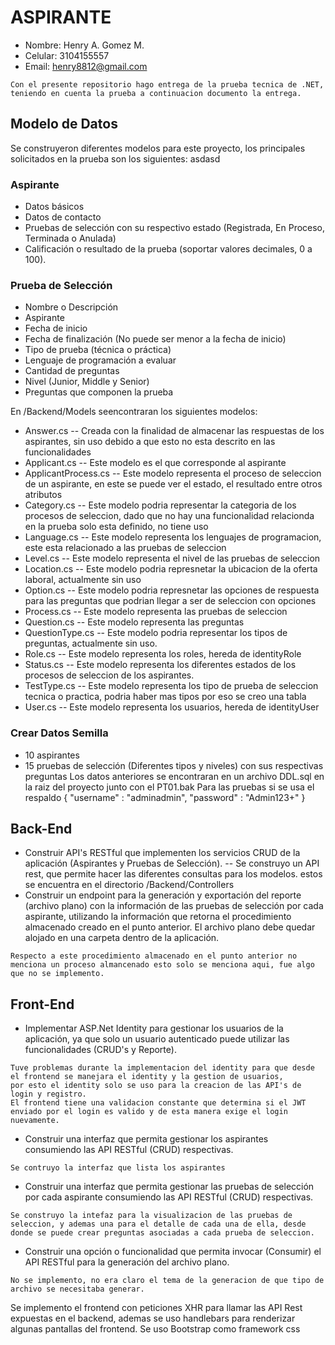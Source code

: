 
# ASPIRANTE
- Nombre:   Henry A. Gomez M.
- Celular:  3104155557
- Email:    henry8812@gmail.com 

```
Con el presente repositorio hago entrega de la prueba tecnica de .NET, teniendo en cuenta la prueba a continuacion documento la entrega.
```

## Modelo de Datos

Se construyeron diferentes modelos para este proyecto, los principales solicitados en la prueba son los siguientes:
asdasd
### Aspirante
- Datos básicos
- Datos de contacto
- Pruebas de selección con su respectivo estado (Registrada, En Proceso, Terminada o Anulada)
- Calificación o resultado de la prueba (soportar valores decimales, 0 a 100).

### Prueba de Selección
- Nombre o Descripción
- Aspirante
- Fecha de inicio
- Fecha de finalización (No puede ser menor a la fecha de inicio)
- Tipo de prueba (técnica o práctica)
- Lenguaje de programación a evaluar
- Cantidad de preguntas
- Nivel (Junior, Middle y Senior)
- Preguntas que componen la prueba

En /Backend/Models seencontraran los siguientes modelos:
- Answer.cs               --  Creada con la finalidad de almacenar las respuestas de los aspirantes, sin uso debido a que esto no esta descrito en las funcionalidades
- Applicant.cs            --  Este modelo es el que corresponde al aspirante
- ApplicantProcess.cs     --  Este modelo representa el proceso de seleccion de un aspirante, en este se puede ver el estado, el resultado entre otros atributos 
- Category.cs             --  Este modelo podria representar la categoria de los procesos de seleccion, dado que no hay una funcionalidad relacionda en la prueba solo esta definido, no tiene uso
- Language.cs             --  Este modelo representa los lenguajes de programacion, este esta relacionado a las pruebas de seleccion
- Level.cs                --  Este modelo representa el nivel de las pruebas de seleccion 
- Location.cs             --  Este modelo podria represnetar la ubicacion de la oferta laboral, actualmente sin uso
- Option.cs               --  Este modelo podria represnetar las opciones de respuesta para las preguntas que podrian llegar a ser de seleccion con opciones
- Process.cs              --  Este modelo representa las pruebas de seleccion
- Question.cs             --  Este modelo representa las preguntas
- QuestionType.cs         --  Este modelo podria representar los tipos de preguntas, actualmente sin uso.
- Role.cs                 --  Este modelo representa los roles, hereda de identityRole
- Status.cs               --  Este modelo representa los diferentes estados de los procesos de seleccion de los aspirantes.
- TestType.cs             --  Este modelo representa los tipo de prueba de seleccion tecnica o practica, podria haber mas tipos por eso se creo una tabla
- User.cs                 --  Este modelo representa los usuarios, hereda de identityUser

### Crear Datos Semilla
- 10 aspirantes 
- 15 pruebas de selección (Diferentes tipos y niveles) con sus respectivas preguntas
Los datos anteriores se encontraran en un archivo DDL.sql en la raiz del proyecto junto con el PT01.bak
Para las pruebas si se usa el respaldo
{
    "username" : "adminadmin",
    "password" : "Admin123+"
}


## Back-End
- Construir API's RESTful que implementen los servicios CRUD de la aplicación (Aspirantes y Pruebas de Selección).
-- Se construyo un API rest, que permite hacer las diferentes consultas para los modelos. estos se encuentra en el directorio /Backend/Controllers
- Construir un endpoint para la generación y exportación del reporte (archivo plano) con la información de las pruebas de selección por cada aspirante, utilizando la información que retorna el procedimiento almacenado creado en el punto anterior. El archivo plano debe quedar alojado en una carpeta dentro de la aplicación.
```
Respecto a este procedimiento almacenado en el punto anterior no menciona un proceso almancenado esto solo se menciona aqui, fue algo que no se implemento.
```


## Front-End
- Implementar ASP.Net Identity para gestionar los usuarios de la aplicación, ya que solo un usuario autenticado puede utilizar las funcionalidades (CRUD's y Reporte).
```
Tuve problemas durante la implementacion del identity para que desde el frontend se manejara el identity y la gestion de usuarios,
por esto el identity solo se uso para la creacion de las API's de login y registro.
El frontend tiene una validacion constante que determina si el JWT enviado por el login es valido y de esta manera exige el login nuevamente.
```

- Construir una interfaz que permita gestionar los aspirantes consumiendo las API RESTful (CRUD) respectivas.
```
Se contruyo la interfaz que lista los aspirantes
```

- Construir una interfaz que permita gestionar las pruebas de selección por cada aspirante consumiendo las API RESTful (CRUD) respectivas.
```
Se construyo la intefaz para la visualizacion de las pruebas de seleccion, y ademas una para el detalle de cada una de ella, desde donde se puede crear preguntas asociadas a cada prueba de seleccion.
```

- Construir una opción o funcionalidad que permita invocar (Consumir) el API RESTful para la generación del archivo plano.
```
No se implemento, no era claro el tema de la generacion de que tipo de archivo se necesitaba generar.
```

Se implemento el frontend con peticiones XHR para llamar las API Rest expuestas en el backend, ademas se uso handlebars para renderizar algunas pantallas del frontend.
Se uso Bootstrap como framework css 
